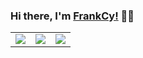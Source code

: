 ### Hi there, I'm [FrankCy!](https://github.com/FrankCy) 🙋‍♂️
<table id="tbl" border=1 width="80%" frame=void >
<tr style="border:none">
    <td style="border:none">
        <img src="https://wiki.komica.org/images/1/1d/Img5154.gif"/>
    </td>
    <td style="border:none">
        <a href="#">
          <img align="center" src="https://github-readme-stats.vercel.app/api?username=FrankCy&layout=compact&theme=material-palenight&show_icons=true" />
        </a>
    </td>
    <td style="border:none">
        <a href="#">
          <img align="center" src="https://github-readme-stats.anuraghazra1.vercel.app/api/top-langs/?username=FrankCy&layout=compact&theme=material-palenight" />
        </a>
    </td>
</tr>
</table>
